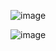 ![image](https://github.com/user-attachments/assets/874499ac-7ec1-4acc-a468-54fde355e44b)

![image](https://github.com/user-attachments/assets/69e670b3-b76e-46e7-98ba-91274023f382)

